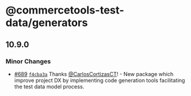 # @commercetools-test-data/generators

## 10.9.0

### Minor Changes

- [#689](https://github.com/commercetools/test-data/pull/689) [`f4cba3a`](https://github.com/commercetools/test-data/commit/f4cba3a7ab8e16096cad945fe007f6a1728271d5) Thanks [@CarlosCortizasCT](https://github.com/CarlosCortizasCT)! - New package which improve project DX by implementing code generation tools facilitating the test data model process.
